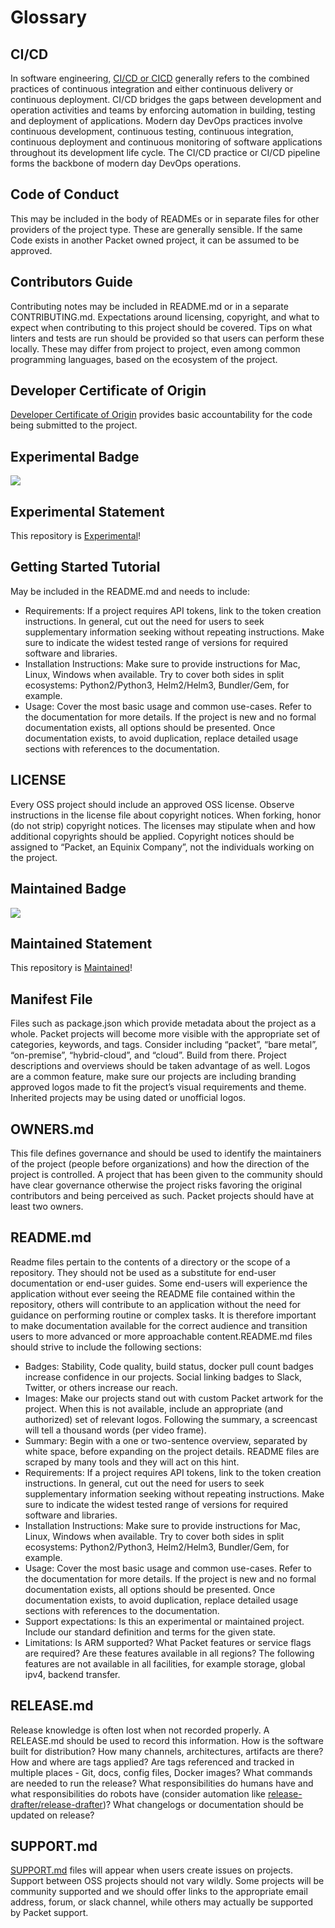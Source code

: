 # Glossary

## CI/CD
In software engineering, [CI/CD or CICD](https://en.wikipedia.org/wiki/CI/CD) generally refers to the combined practices of continuous integration and either continuous delivery or continuous deployment. CI/CD bridges the gaps between development and operation activities and teams by enforcing automation in building, testing and deployment of applications. Modern day DevOps practices involve continuous development, continuous testing, continuous integration, continuous deployment and continuous monitoring of software applications throughout its development life cycle. The CI/CD practice or CI/CD pipeline forms the backbone of modern day DevOps operations.

## Code of Conduct
This may be included in the body of READMEs or in separate files for other providers of the project type. These are generally sensible. If the same Code exists in another Packet owned project, it can be assumed to be approved. 

## Contributors Guide
Contributing notes may be included in README.md or in a separate CONTRIBUTING.md.  Expectations around licensing, copyright, and what to expect when contributing to this project should be covered. Tips on what linters and tests are run should be provided so that users can perform these locally. These may differ from project to project, even among common programming languages, based on the ecosystem of the project.

## Developer Certificate of Origin
[Developer Certificate of Origin](https://github.com/apps/dco) provides basic accountability for the code being submitted to the project.

## Experimental Badge
![](https://img.shields.io/badge/stability-experimental-red.svg)

## Experimental Statement
This repository is [Experimental](https://github.com/packethost/standards/blob/master/experimental-statement.md)!

## Getting Started Tutorial
May be included in the README.md and needs to include:
* Requirements: If a project requires API tokens, link to the token creation instructions. In general, cut out the need for users to seek supplementary information seeking without repeating instructions. Make sure to indicate the widest tested range of versions for required software and libraries.
* Installation Instructions: Make sure to provide instructions for Mac, Linux, Windows when available. Try to cover both sides in split ecosystems: Python2/Python3, Helm2/Helm3, Bundler/Gem, for example.
* Usage: Cover the most basic usage and common use-cases. Refer to the documentation for more details. If the project is new and no formal documentation exists, all options should be presented. Once documentation exists, to avoid duplication, replace detailed usage sections with references to the documentation.

## LICENSE
Every OSS project should include an approved OSS license. Observe instructions in the license file about copyright notices. When forking, honor (do not strip) copyright notices. The licenses may stipulate when and how additional copyrights should be applied.  Copyright notices should be assigned to “Packet, an Equinix Company”, not the individuals working on the project.

## Maintained Badge
![](https://img.shields.io/badge/stability-maintained-green.svg)

## Maintained Statement
This repository is [Maintained](https://github.com/packethost/standards/blob/master/maintained-statement.md)!

## Manifest File
Files such as package.json which provide metadata about the project as a whole. Packet projects will become more visible with the appropriate set of categories, keywords, and tags. Consider including “packet”, “bare metal”, “on-premise”, “hybrid-cloud”, and “cloud”. Build from there. Project descriptions and overviews should be taken advantage of as well. Logos are a common feature, make sure our projects are including branding approved logos made to fit the project’s visual requirements and theme. Inherited projects may be using dated or unofficial logos.

## OWNERS.md
This file defines governance and should be used to identify the maintainers of the project (people before organizations) and how the direction of the project is controlled. A project that has been given to the community should have clear governance otherwise the project risks favoring the original contributors and being perceived as such. Packet projects should have at least two owners.

## README.md
Readme files pertain to the contents of a directory or the scope of a repository. They should not be used as a substitute for end-user documentation or end-user guides.  Some end-users will experience the application without ever seeing the README file contained within the repository, others will contribute to an application without the need for guidance on performing routine or complex tasks.  It is therefore important to make documentation available for the correct audience and transition users to more advanced or more approachable content.README.md files should strive to include the following sections:

* Badges: Stability, Code quality, build status, docker pull count badges increase confidence in our projects. Social linking badges to Slack, Twitter, or others increase our reach.
* Images: Make our projects stand out with custom Packet artwork for the project. When this is not available, include an appropriate (and authorized) set of relevant logos. Following the summary, a screencast will tell a thousand words (per video frame).
* Summary: Begin with a one or two-sentence overview, separated by white space, before expanding on the project details. README files are scraped by many tools and they will act on this hint.
* Requirements: If a project requires API tokens, link to the token creation instructions. In general, cut out the need for users to seek supplementary information seeking without repeating instructions. Make sure to indicate the widest tested range of versions for required software and libraries.
* Installation Instructions: Make sure to provide instructions for Mac, Linux, Windows when available. Try to cover both sides in split ecosystems: Python2/Python3, Helm2/Helm3, Bundler/Gem, for example.
* Usage: Cover the most basic usage and common use-cases. Refer to the documentation for more details. If the project is new and no formal documentation exists, all options should be presented. Once documentation exists, to avoid duplication, replace detailed usage sections with references to the documentation.
* Support expectations: Is this an experimental or maintained project.  Include our standard definition and terms for the given state.
* Limitations: Is ARM supported? What Packet features or service flags are required? Are these features available in all regions? The following features are not available in all facilities, for example storage, global ipv4, backend transfer.

## RELEASE.md
Release knowledge is often lost when not recorded properly. A RELEASE.md should be used to record this information. How is the software built for distribution? How many channels, architectures, artifacts are there? How and where are tags applied? Are tags referenced and tracked in multiple places - Git, docs, config files, Docker images? What commands are needed to run the release? What responsibilities do humans have and what responsibilities do robots have (consider automation like [release-drafter/release-drafter](https://github.com/release-drafter/release-drafter))? What changelogs or documentation should be updated on release?

## SUPPORT.md
[SUPPORT.md](https://help.github.com/en/github/building-a-strong-community/adding-support-resources-to-your-project) files will appear when users create issues on projects.  Support between OSS projects should not vary wildly. Some projects will be community supported and we should offer links to the appropriate email address, forum, or slack channel, while others may actually be supported by Packet support.
